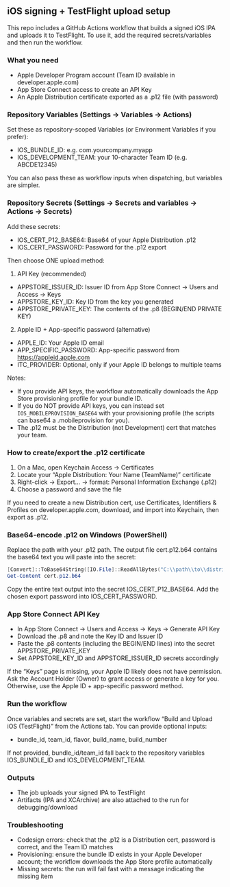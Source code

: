 ## iOS signing + TestFlight upload setup

This repo includes a GitHub Actions workflow that builds a signed iOS IPA and uploads it to TestFlight. To use it, add the required secrets/variables and then run the workflow.

### What you need
- Apple Developer Program account (Team ID available in developer.apple.com)
- App Store Connect access to create an API Key
- An Apple Distribution certificate exported as a .p12 file (with password)

### Repository Variables (Settings → Variables → Actions)
Set these as repository-scoped Variables (or Environment Variables if you prefer):
- IOS_BUNDLE_ID: e.g. com.yourcompany.myapp
- IOS_DEVELOPMENT_TEAM: your 10-character Team ID (e.g. ABCDE12345)

You can also pass these as workflow inputs when dispatching, but variables are simpler.

### Repository Secrets (Settings → Secrets and variables → Actions → Secrets)
Add these secrets:
- IOS_CERT_P12_BASE64: Base64 of your Apple Distribution .p12
- IOS_CERT_PASSWORD: Password for the .p12 export

Then choose ONE upload method:

1) API Key (recommended)
- APPSTORE_ISSUER_ID: Issuer ID from App Store Connect → Users and Access → Keys
- APPSTORE_KEY_ID: Key ID from the key you generated
- APPSTORE_PRIVATE_KEY: The contents of the .p8 (BEGIN/END PRIVATE KEY)

2) Apple ID + App-specific password (alternative)
- APPLE_ID: Your Apple ID email
- APP_SPECIFIC_PASSWORD: App-specific password from https://appleid.apple.com
- ITC_PROVIDER: Optional, only if your Apple ID belongs to multiple teams

Notes:
- If you provide API keys, the workflow automatically downloads the App Store provisioning profile for your bundle ID.
- If you do NOT provide API keys, you can instead set `IOS_MOBILEPROVISION_BASE64` with your provisioning profile (the scripts can base64 a .mobileprovision for you).
- The .p12 must be the Distribution (not Development) cert that matches your team.

### How to create/export the .p12 certificate
1) On a Mac, open Keychain Access → Certificates
2) Locate your “Apple Distribution: Your Name (TeamName)” certificate
3) Right-click → Export… → format: Personal Information Exchange (.p12)
4) Choose a password and save the file

If you need to create a new Distribution cert, use Certificates, Identifiers & Profiles on developer.apple.com, download, and import into Keychain, then export as .p12.

### Base64-encode .p12 on Windows (PowerShell)
Replace the path with your .p12 path. The output file cert.p12.b64 contains the base64 text you will paste into the secret:

```powershell
[Convert]::ToBase64String([IO.File]::ReadAllBytes("C:\\path\\to\\distribution.p12")) | Set-Content -Path cert.p12.b64
Get-Content cert.p12.b64
```

Copy the entire text output into the secret IOS_CERT_P12_BASE64. Add the chosen export password into IOS_CERT_PASSWORD.

### App Store Connect API Key
- In App Store Connect → Users and Access → Keys → Generate API Key
- Download the .p8 and note the Key ID and Issuer ID
- Paste the .p8 contents (including the BEGIN/END lines) into the secret APPSTORE_PRIVATE_KEY
- Set APPSTORE_KEY_ID and APPSTORE_ISSUER_ID secrets accordingly

If the “Keys” page is missing, your Apple ID likely does not have permission. Ask the Account Holder (Owner) to grant access or generate a key for you. Otherwise, use the Apple ID + app-specific password method.

### Run the workflow
Once variables and secrets are set, start the workflow “Build and Upload iOS (TestFlight)” from the Actions tab. You can provide optional inputs:
- bundle_id, team_id, flavor, build_name, build_number

If not provided, bundle_id/team_id fall back to the repository variables IOS_BUNDLE_ID and IOS_DEVELOPMENT_TEAM.

### Outputs
- The job uploads your signed IPA to TestFlight
- Artifacts (IPA and XCArchive) are also attached to the run for debugging/download

### Troubleshooting
- Codesign errors: check that the .p12 is a Distribution cert, password is correct, and the Team ID matches
- Provisioning: ensure the bundle ID exists in your Apple Developer account; the workflow downloads the App Store profile automatically
- Missing secrets: the run will fail fast with a message indicating the missing item

